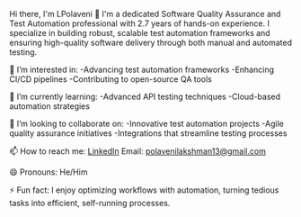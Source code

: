 Hi there, I'm LPolaveni 👋
I'm a dedicated Software Quality Assurance and Test Automation professional with 2.7 years of hands-on experience. I specialize in building robust, scalable test automation frameworks and ensuring high-quality software delivery through both manual and automated testing.

👀 I’m interested in:
    -Advancing test automation frameworks
    -Enhancing CI/CD pipelines
    -Contributing to open-source QA tools
    
🌱 I’m currently learning:
    -Advanced API testing techniques
    -Cloud-based automation strategies
    
💞️ I’m looking to collaborate on:
    -Innovative test automation projects
    -Agile quality assurance initiatives
    -Integrations that streamline testing processes
    
📫 How to reach me:
    [LinkedIn](https://www.linkedin.com/in/lakshman-polaveni-26464a125/)
    Email: polavenilakshman13@gmail.com

😄 Pronouns:
    He/Him

⚡ Fun fact:
    I enjoy optimizing workflows with automation, turning tedious tasks into efficient, self-running processes.

<!---
LPolaveni/LPolaveni is a ✨ special ✨ repository because its `README.md` (this file) appears on your GitHub profile.
You can click the Preview link to take a look at your changes.
--->
